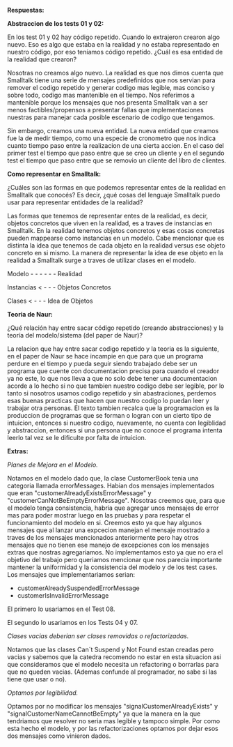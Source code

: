 **Respuestas:**


**Abstraccion de los tests 01 y 02:**

En los test 01 y 02 hay código repetido. Cuando lo extrajeron crearon algo nuevo. Eso es algo que estaba en la realidad y no estaba representado en nuestro código, por eso teníamos código repetido. ¿Cuál es esa entidad de la realidad que crearon?

Nosotras no creamos algo nuevo. La realidad es que nos dimos cuenta que Smalltalk tiene una serie de mensajes predefinidos que nos servian para remover el codigo repetido y generar codigo mas legible, mas conciso y sobre todo, codigo mas mantenible en el tiempo. Nos referimos a mantenible porque los mensajes que nos presenta Smalltalk van a ser menos factibles/propensos a presentar fallas que implementaciones nuestras para manejar cada posible escenario de codigo que tengamos.

Sin embargo, creamos una nueva entidad. La nueva entidad que creamos fue la de medir tiempo, como una especie de cronometro que nos indica cuanto tiempo paso entre la realizacion de una cierta accion. En el caso del primer test el tiempo que paso entre que se creo un cliente y en el segundo test el tiempo que paso entre que se removio un cliente del libro de clientes.

**Como representar en Smalltalk:**

¿Cuáles son las formas en que podemos representar entes de la realidad en Smalltalk que conocés?
Es decir, ¿qué cosas del lenguaje Smalltalk puedo usar para representar entidades de la realidad?

Las formas que tenemos de representar entes de la realidad, es decir, objetos concretos que viven en la realidad, es a traves de instancias en Smalltalk.
En la realidad tenemos objetos concretos y esas cosas concretas pueden mappearse como instancias en un modelo. Cabe mencionar que es distinta la idea que tenemos de cada objeto en la realidad versus ese objeto concreto en si mismo.
La manera de representar la idea de ese objeto en la realidad a Smalltalk surge a traves de utilizar clases en el modelo.

Modelo   - - - - - - Realidad

Instancias    < - - -   Objetos Concretos

Clases   < - - - Idea de Objetos


**Teoria de Naur:**

¿Qué relación hay entre sacar código repetido (creando abstracciones) y la teoría del modelo/sistema (del paper de Naur)?


La relacion que hay entre sacar codigo repetido y la teoria es la siguiente, en el paper de Naur se hace incampie en que para que un programa perdure en el tiempo y pueda seguir siendo trabajado debe ser un programa que cuente con documentacion precisa para cuando el creador ya no este, lo que nos lleva a que no solo debe tener una documentacion acorde a lo hecho si no que tambien nuestro codigo debe ser legible, por lo tanto si nosotros usamos codigo repetido y sin abastraciones, perdemos esas buenas practicas que hacen que nuestro codigo lo puedan leer y trabajar otra personas. El texto tambien recalca que la programacion es la produccion de programas que se forman o logran con un cierto tipo de intuicion, entonces si nuestro codigo, nuevamente, no cuenta con legiblidad y abstraccion, entonces si una persona que no conoce el programa intenta leerlo tal vez se le dificulte por falta de intuicion. 

**Extras:**

*Planes de Mejora en el Modelo.*

Notamos en el modelo dado que, la clase CustomerBook tenia una categoria llamada errorMessages. Habian dos mensajes implementados que eran "customerAlreadyExistsErrorMessage" y "customerCanNotBeEmptyErrorMessage".
Nosotras creemos que, para que el modelo tenga consistencia, habria que agregar unos mensajes de error mas para poder mostrar luego en las pruebas y para respetar el funcionamiento del modelo en si.
Creemos esto ya que hay algunos mensajes que al lanzar una expcecion manejan el mensaje mostrado a traves de los mensajes mencionados anteriormente pero hay otros mensajes que no tienen ese manejo de excepciones con los mensajes extras que nostras agregariamos.
No implementamos esto ya que no era el objetivo del trabajo pero queriamos mencionar que nos parecia importante mantener la uniformidad y la consistencia del modelo y de los test cases.
Los mensajes que implementariamos serian:

- customerAlreadySuspendedErrorMessage
- customerIsInvalidErrorMessage

El primero lo usariamos en el Test 08.

El segundo lo usariamos en los Tests 04 y 07.

*Clases vacias deberian ser clases removidas o refactorizadas.*

Notamos que las clases Can´t Suspend y Not Found estan creadas pero vacias y sabemos que la catedra recomendo no estar en esta situacion asi que consideramos que el modelo necesita un refactoring o borrarlas para que no queden vacias. (Ademas confunde al programador, no sabe si las tiene que usar o no).

*Optamos por legibilidad.*

Optamos por no modificar los mensajes "signalCustomerAlreadyExists" y "signalCustomerNameCannotBeEmpty" ya que la manera en la que tendriamos que resolver no seria mas legible y tampoco simple. Por como esta hecho el modelo, y por las refactorizaciones optamos por dejar esos dos mensajes como vinieron dados.




